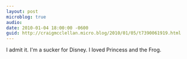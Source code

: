 ```yaml
---
layout: post
microblog: true
audio: 
date: 2010-01-04 18:00:00 -0600
guid: http://craigmcclellan.micro.blog/2010/01/05/t7390061919.html
---
```

I admit it. I'm a sucker for Disney. I loved Princess and the Frog.
